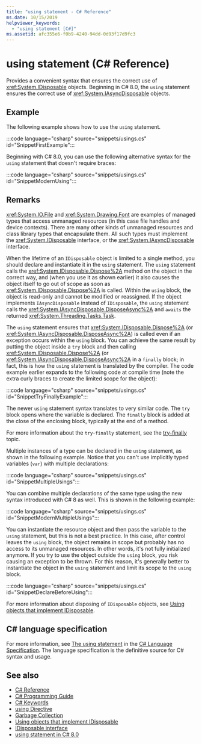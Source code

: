 ```yaml
---
title: "using statement - C# Reference"
ms.date: 10/15/2019
helpviewer_keywords:
  - "using statement [C#]"
ms.assetid: afc355e6-f0b9-4240-94dd-0d93f17d9fc3
---
```

# using statement (C# Reference)

Provides a convenient syntax that ensures the correct use of <xref:System.IDisposable> objects. Beginning in C# 8.0, the `using` statement ensures the correct use of <xref:System.IAsyncDisposable> objects.

## Example

The following example shows how to use the `using` statement.

:::code language="csharp" source="snippets/usings.cs" id="SnippetFirstExample":::

Beginning with C# 8.0, you can use the following alternative syntax for the `using` statement that doesn't require braces:

:::code language="csharp" source="snippets/usings.cs" id="SnippetModernUsing":::

## Remarks

<xref:System.IO.File> and <xref:System.Drawing.Font> are examples of managed types that access unmanaged resources (in this case file handles and device contexts). There are many other kinds of unmanaged resources and class library types that encapsulate them. All such types must implement the <xref:System.IDisposable> interface, or the <xref:System.IAsyncDisposable> interface.

When the lifetime of an `IDisposable` object is limited to a single method, you should declare and instantiate it in the `using` statement. The `using` statement calls the <xref:System.IDisposable.Dispose%2A> method on the object in the correct way, and (when you use it as shown earlier) it also causes the object itself to go out of scope as soon as <xref:System.IDisposable.Dispose%2A> is called. Within the `using` block, the object is read-only and cannot be modified or reassigned. If the object implements `IAsyncDisposable` instead of `IDisposable`, the `using` statement calls the <xref:System.IAsyncDisposable.DisposeAsync%2A> and `awaits` the returned <xref:System.Threading.Tasks.Task>.

The `using` statement ensures that <xref:System.IDisposable.Dispose%2A> (or <xref:System.IAsyncDisposable.DisposeAsync%2A>) is called even if an exception occurs within the `using` block. You can achieve the same result by putting the object inside a `try` block and then calling <xref:System.IDisposable.Dispose%2A> (or <xref:System.IAsyncDisposable.DisposeAsync%2A> in a `finally` block; in fact, this is how the `using` statement is translated by the compiler. The code example earlier expands to the following code at compile time (note the extra curly braces to create the limited scope for the object):

:::code language="csharp" source="snippets/usings.cs" id="SnippetTryFinallyExample":::

The newer `using` statement syntax translates to very similar code. The `try` block opens where the variable is declared. The `finally` block is added at the close of the enclosing block, typically at the end of a method.

For more information about the `try`-`finally` statement, see the [try-finally](try-finally.md) topic.

Multiple instances of a type can be declared in the `using` statement, as shown in the following example. Notice that you can't use implicitly typed variables (`var`) with multiple declarations:

:::code language="csharp" source="snippets/usings.cs" id="SnippetMultipleUsings":::

You can combine multiple declarations of the same type using the new syntax introduced with C# 8 as well. This is shown in the following example:

:::code language="csharp" source="snippets/usings.cs" id="SnippetModernMultipleUsings":::

You can instantiate the resource object and then pass the variable to the `using` statement, but this is not a best practice. In this case, after control leaves the `using` block, the object remains in scope but probably has no access to its unmanaged resources. In other words, it's not fully initialized anymore. If you try to use the object outside the `using` block, you risk causing an exception to be thrown. For this reason, it's generally better to instantiate the object in the `using` statement and limit its scope to the `using` block.

:::code language="csharp" source="snippets/usings.cs" id="SnippetDeclareBeforeUsing":::

For more information about disposing of `IDisposable` objects, see [Using objects that implement IDisposable](../../../standard/garbage-collection/using-objects.md).

## C# language specification

For more information, see [The using statement](~/_csharplang/spec/statements.md#the-using-statement) in the [C# Language Specification](/dotnet/csharp/language-reference/language-specification/introduction). The language specification is the definitive source for C# syntax and usage.

## See also

- [C# Reference](../index.md)
- [C# Programming Guide](../../programming-guide/index.md)
- [C# Keywords](index.md)
- [using Directive](using-directive.md)
- [Garbage Collection](../../../standard/garbage-collection/index.md)
- [Using objects that implement IDisposable](../../../standard/garbage-collection/using-objects.md)
- [IDisposable interface](xref:System.IDisposable)
- [using statement in C# 8.0](~/_csharplang/proposals/csharp-8.0/using.md)
